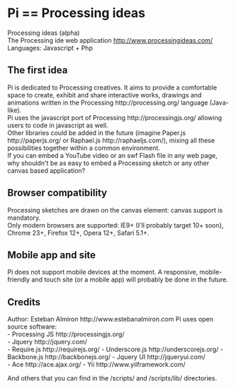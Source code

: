 Pi == Processing ideas
==============================
Processing ideas (alpha)<br>
The Processing ide web application http://www.processingideas.com/<br>
Languages: Javascript + Php<br>

<h2>The first idea</h2>
Pi is dedicated to Processing creatives. It aims to provide a comfortable space to create, exhibit and share interactive works, drawings and animations written in the Processing http://processing.org/ language (Java-like).<br>
Pi uses the javascript port of Processing http://processingjs.org/ allowing users to code in javascript as well.<br>
Other libraries could be added in the future (imagine Paper.js http://paperjs.org/ or Raphael.js http://raphaeljs.com/), mixing all these possibilities together within a common environment.<br>
If you can embed a YouTube video or an swf Flash file in any web page, why shouldn't be as easy to embed a Processing sketch or any other canvas based application?

<h2>Browser compatibility</h2>
Processing sketches are drawn on the canvas element: canvas support is mandatory.<br>
Only modern browsers are supported: IE9+ (I'll probably target 10+ soon), Chrome 23+, Firefox 12+, Opera 12+, Safari 5.1+.

<h2>Mobile app and site</h2>
Pi does not support mobile devices at the moment. A responsive, mobile-friendly and touch site (or a mobile app) will probably be done in the future.


<h2>Credits</h2>
Author: Esteban Almiron http://www.estebanalmiron.com
Pi uses open source software:<br>
- Processing JS http://processingjs.org/<br>
- Jquery http://jquery.com/<br>
- Require.js http://requirejs.org/
- Underscore.js http://underscorejs.org/
- Backbone.js http://backbonejs.org/
- Jquery UI http://jqueryui.com/<br>
- Ace http://ace.ajax.org/
- Yii http://www.yiiframework.com/

And others that you can find in the /scripts/ and /scripts/lib/ directories.

